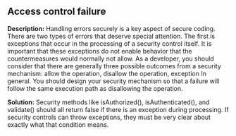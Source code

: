 
Access control failure
-------

**Description:**
Handling errors securely is a key aspect of secure coding. There are two types of errors that deserve special attention. The first is exceptions that occur in the processing of a security control itself. It is important that these exceptions do not enable behavior that the countermeasures would normally not allow. As a developer, you should consider that there are generally three possible outcomes from a security mechanism: allow the operation, disallow the operation, exception In general. You should design your security mechanism so that a failure will follow the same execution path as disallowing the operation.


**Solution:**
Security methods like isAuthorized(), isAuthenticated(), and validate() should all return false if there is an exception during processing. If security controls can throw exceptions, they must be very clear about exactly what that condition means. 

	